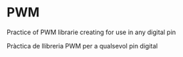 # PWM
Practice of PWM librarie creating for use in any digital pin 

Pràctica de llibreria PWM per a qualsevol pin digital
